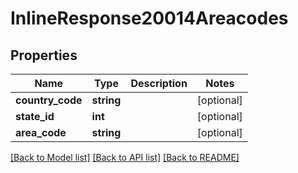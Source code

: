 # InlineResponse20014Areacodes

## Properties
Name | Type | Description | Notes
------------ | ------------- | ------------- | -------------
**country_code** | **string** |  | [optional] 
**state_id** | **int** |  | [optional] 
**area_code** | **string** |  | [optional] 

[[Back to Model list]](../README.md#documentation-for-models) [[Back to API list]](../README.md#documentation-for-api-endpoints) [[Back to README]](../README.md)


